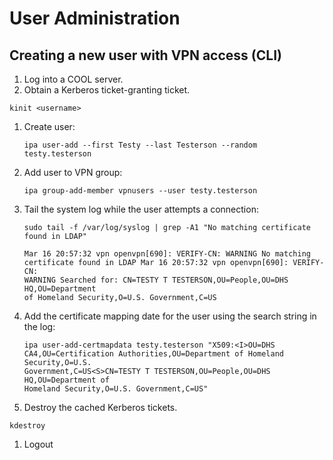 # User Administration #

## Creating a new user with VPN access (CLI) ##

1. Log into a COOL server.
1. Obtain a Kerberos ticket-granting ticket.

  `kinit <username>`

1. Create user:

    `ipa user-add --first Testy --last Testerson --random testy.testerson`

1. Add user to VPN group:

    `ipa group-add-member vpnusers --user testy.testerson`

1. Tail the system log while the user attempts a connection:

    `sudo tail -f /var/log/syslog | grep -A1 "No matching certificate found in LDAP"`

    ```console
    Mar 16 20:57:32 vpn openvpn[690]: VERIFY-CN: WARNING No matching
    certificate found in LDAP Mar 16 20:57:32 vpn openvpn[690]: VERIFY-CN:
    WARNING Searched for: CN=TESTY T TESTERSON,OU=People,OU=DHS HQ,OU=Department
    of Homeland Security,O=U.S. Government,C=US
    ```

1. Add the certificate mapping date for the user using the search string in the log:

    ```console
    ipa user-add-certmapdata testy.testerson "X509:<I>OU=DHS
    CA4,OU=Certification Authorities,OU=Department of Homeland Security,O=U.S.
    Government,C=US<S>CN=TESTY T TESTERSON,OU=People,OU=DHS HQ,OU=Department of
    Homeland Security,O=U.S. Government,C=US"
    ```

1. Destroy the cached Kerberos tickets.

  `kdestroy`

1. Logout
